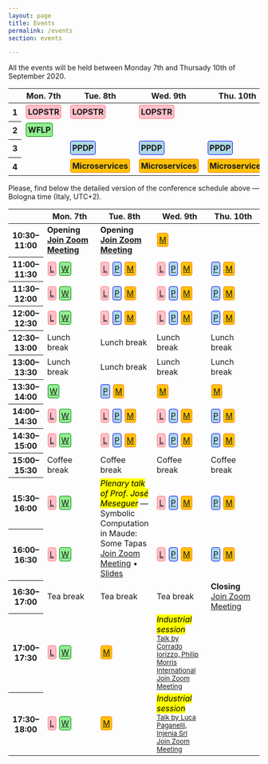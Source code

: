 ```yaml
---
layout: page
title: Events
permalink: /events
section: events

---
```


All the events will be held between Monday 7th and Thursady 10th of September 2020.

<table class="table table-responsive-sm table-hover text-center">
    <thead>
        <tr>
            <th scope="row"></th>
            <th scope="col">Mon. 7th</th>
            <th scope="col">Tue. 8th</th>
            <th scope="col">Wed. 9th</th>
            <th scope="col">Thu. 10th</th>
        </tr>
    </thead>
    <tbody>
        <tr>
            <th scope="row">1</th>
            <td><a href="https://nms.kcl.ac.uk/maribel.fernandez/LOPSTR2020/"><span class="lopstr"><strong>LOPSTR</strong></span></a></td>
            <td><a href="https://nms.kcl.ac.uk/maribel.fernandez/LOPSTR2020/"><span class="lopstr"><strong>LOPSTR</strong></span></a></td>
            <td><a href="https://nms.kcl.ac.uk/maribel.fernandez/LOPSTR2020/"><span class="lopstr"><strong>LOPSTR</strong></span></a></td>
            <td></td>
        </tr>
        <tr>
            <th scope="row">2</th>
            <td><a href="http://helm.cs.unibo.it/wflp2020/"><span class="wflp"><strong>WFLP</strong></span></a></td>
            <td></td>
            <td></td>
            <td></td>
        </tr>
        <tr>
            <th scope="row">3</th>
            <td></td>
            <td><a href="http://www.cse.chalmers.se/~abela/ppdp20/"><span class="ppdp"><strong>PPDP</strong></span></a></td>
            <td><a href="http://www.cse.chalmers.se/~abela/ppdp20/"><span class="ppdp"><strong>PPDP</strong></span></a></td>
            <td><a href="http://www.cse.chalmers.se/~abela/ppdp20/"><span class="ppdp"><strong>PPDP</strong></span></a></td>
        </tr>
        <tr>
            <th scope="row">4</th>
            <td></td>
            <td><a href="https://www.conf-micro.services/2020/"><span class="microservices"><strong>Microservices</strong></span></a></td>
            <td><a href="https://www.conf-micro.services/2020/"><span class="microservices"><strong>Microservices</strong></span></a></td>
            <td><a href="https://www.conf-micro.services/2020/"><span class="microservices"><strong>Microservices</strong></span></a></td>
        </tr>
    </tbody>
</table>

<p class="my-5">
Please, find below the detailed version of the conference schedule
above &mdash; Bologna time (Italy, UTC+2).
</p>

<style>
.lopstr {
    border: 1px solid #ff7676;
    border-radius: 4px;
    padding: 3px;
    background-color: pink;
    display: inline-block;
    margin: 1px;
}
.wflp {
    border: 1px solid green;
    border-radius: 4px;
    padding: 3px;
    background-color: lightgreen;
    display: inline-block;
    margin: 1px;
}
.ppdp {
    border: 1px solid blue;
    border-radius: 4px;
    padding: 3px;
    background-color: lightblue;
    display: inline-block;
    margin: 1px;
}
.microservices {
    border: 1px solid #fd7e14;
    border-radius: 4px;
    padding: 3px;
    background-color: #ffc107;
    display: inline-block;
    margin: 1px;
}
.detailed-program td {
    width: 22%;
}
.detailed-program tr {
    width: 22%;
}
.legend {
    margin-right: 20px;
}
</style>

<table class="table table-responsive-sm table-hover text-center small detailed-program">
    <thead>
        <tr>
            <th scope="row" class="small"></th>
            <th scope="col">Mon. 7th</th>
            <th scope="col">Tue. 8th</th>
            <th scope="col">Wed. 9th</th>
            <th scope="col">Thu. 10th</th>
        </tr>
    </thead>
    <tbody>
        <tr>
            <th scope="row" class="small">10:30&ndash;11:00</th>
            <td class="text-info"><strong>Opening<br /><a class="small" href="https://us02web.zoom.us/j/81221846281">Join Zoom Meeting</a></strong></td>
            <td class="text-info"><strong>Opening<br /><a class="small" href="https://us02web.zoom.us/j/86542328968">Join Zoom Meeting</a></strong></td>
            <td class="text-normal"><span class="microservices"><a href="https://us02web.zoom.us/j/86014911483" title="Join Zoom Meeting">M</a></span></td>
            <td></td>
        </tr>
        <tr>
            <th scope="row" class="small">11:00&ndash;11:30</th>
            <td class="text-normal"><span class="lopstr"><a href="https://us02web.zoom.us/j/84882509637" title="Join Zoom Meeting">L</a></span> <span class="wflp"><a href="https://us02web.zoom.us/j/83049802627" title="Join Zoom Meeting">W</a></span></td>
            <td class="text-normal"><span class="lopstr"><a href="https://us02web.zoom.us/j/85366847417" title="Join Zoom Meeting">L</a></span> <span class="ppdp"><a href="https://us02web.zoom.us/j/86767609272" title="Join Zoom Meeting">P</a></span> <span class="microservices"><a href="https://us02web.zoom.us/j/89239568074" title="Join Zoom Meeting">M</a></span></td>
            <td class="text-normal"><span class="lopstr"><a href="https://us02web.zoom.us/j/83482470471" title="Join Zoom Meeting">L</a></span> <span class="ppdp"><a href="https://us02web.zoom.us/j/81399935888" title="Join Zoom Meeting">P</a></span> <span class="microservices"><a href="https://us02web.zoom.us/j/86014911483" title="Join Zoom Meeting">M</a></span></td>
            <td class="text-normal"><span class="ppdp"><a href="https://us02web.zoom.us/j/88941123167" title="Join Zoom Meeting">P</a></span> <span class="microservices"><a href="https://us02web.zoom.us/j/85692687858" title="Join Zoom Meeting">M</a></span></td>
        </tr>
        <tr>
            <th scope="row" class="small">11:30&ndash;12:00</th>
            <td class="text-normal"><span class="lopstr"><a href="https://us02web.zoom.us/j/84882509637" title="Join Zoom Meeting">L</a></span> <span class="wflp"><a href="https://us02web.zoom.us/j/83049802627" title="Join Zoom Meeting">W</a></span></td>
            <td class="text-normal"><span class="lopstr"><a href="https://us02web.zoom.us/j/85366847417" title="Join Zoom Meeting">L</a></span> <span class="ppdp"><a href="https://us02web.zoom.us/j/86767609272" title="Join Zoom Meeting">P</a></span> <span class="microservices"><a href="https://us02web.zoom.us/j/89239568074" title="Join Zoom Meeting">M</a></span></td>
            <td class="text-normal"><span class="lopstr"><a href="https://us02web.zoom.us/j/83482470471" title="Join Zoom Meeting">L</a></span> <span class="ppdp"><a href="https://us02web.zoom.us/j/81399935888" title="Join Zoom Meeting">P</a></span> <span class="microservices"><a href="https://us02web.zoom.us/j/86014911483" title="Join Zoom Meeting">M</a></span></td>
            <td class="text-normal"><span class="ppdp"><a href="https://us02web.zoom.us/j/88941123167" title="Join Zoom Meeting">P</a></span> <span class="microservices"><a href="https://us02web.zoom.us/j/85692687858" title="Join Zoom Meeting">M</a></span></td>
        </tr>
        <tr>
            <th scope="row" class="small">12:00&ndash;12:30</th>
            <td class="text-normal"><span class="lopstr"><a href="https://us02web.zoom.us/j/84882509637" title="Join Zoom Meeting">L</a></span> <span class="wflp"><a href="https://us02web.zoom.us/j/83049802627" title="Join Zoom Meeting">W</a></span></td>
            <td class="text-normal"><span class="lopstr"><a href="https://us02web.zoom.us/j/85366847417" title="Join Zoom Meeting">L</a></span> <span class="ppdp"><a href="https://us02web.zoom.us/j/86767609272" title="Join Zoom Meeting">P</a></span> <span class="microservices"><a href="https://us02web.zoom.us/j/89239568074" title="Join Zoom Meeting">M</a></span></td>
            <td class="text-normal"><span class="lopstr"><a href="https://us02web.zoom.us/j/83482470471" title="Join Zoom Meeting">L</a></span> <span class="ppdp"><a href="https://us02web.zoom.us/j/81399935888" title="Join Zoom Meeting">P</a></span> <span class="microservices"><a href="https://us02web.zoom.us/j/86014911483" title="Join Zoom Meeting">M</a></span></td>
            <td class="text-normal"><span class="ppdp"><a href="https://us02web.zoom.us/j/88941123167" title="Join Zoom Meeting">P</a></span> <span class="microservices"><a href="https://us02web.zoom.us/j/85692687858" title="Join Zoom Meeting">M</a></span></td>
        </tr>
        <tr>
            <th scope="row" class="small">12:30&ndash;13:00</th>
            <td class="text-muted"><i class="fas fa-utensils"></i> Lunch break</td>
            <td class="text-muted"><i class="fas fa-utensils"></i> Lunch break</td>
            <td class="text-muted"><i class="fas fa-utensils"></i> Lunch break</td>
            <td class="text-muted"><i class="fas fa-utensils"></i> Lunch break</td>
        </tr>
        <tr>
            <th scope="row" class="small">13:00&ndash;13:30</th>
            <td class="text-muted"><i class="fas fa-utensils"></i> Lunch break</td>
            <td class="text-muted"><i class="fas fa-utensils"></i> Lunch break</td>
            <td class="text-muted"><i class="fas fa-utensils"></i> Lunch break</td>
            <td class="text-muted"><i class="fas fa-utensils"></i> Lunch break</td>
        </tr>
        <tr>
            <th scope="row" class="small">13:30&ndash;14:00</th>
            <td class="text-normal"><span class="wflp"><a href="https://us02web.zoom.us/j/83049802627" title="Join Zoom Meeting">W</a></span></td>
            <td class="text-normal"><span class="ppdp"><a href="https://us02web.zoom.us/j/86767609272" title="Join Zoom Meeting">P</a></span> <span class="microservices"><a href="https://us02web.zoom.us/j/89239568074" title="Join Zoom Meeting">M</a></span></td>
            <td class="text-normal"><span class="microservices"><a href="https://us02web.zoom.us/j/86014911483" title="Join Zoom Meeting">M</a></span></td>
            <td class="text-normal"><span class="microservices"><a href="https://us02web.zoom.us/j/85692687858" title="Join Zoom Meeting">M</a></span></td>
        </tr>
        <tr>
            <th scope="row" class="small">14:00&ndash;14:30</th>
            <td class="text-normal"><span class="lopstr"><a href="https://us02web.zoom.us/j/84882509637" title="Join Zoom Meeting">L</a></span> <span class="wflp"><a href="https://us02web.zoom.us/j/83049802627" title="Join Zoom Meeting">W</a></span></td>
            <td class="text-normal"><span class="lopstr"><a href="https://us02web.zoom.us/j/85366847417" title="Join Zoom Meeting">L</a></span> <span class="ppdp"><a href="https://us02web.zoom.us/j/86767609272" title="Join Zoom Meeting">P</a></span> <span class="microservices"><a href="https://us02web.zoom.us/j/89239568074" title="Join Zoom Meeting">M</a></span></td>
            <td class="text-normal"><span class="lopstr"><a href="https://us02web.zoom.us/j/83482470471" title="Join Zoom Meeting">L</a></span> <span class="ppdp"><a href="https://us02web.zoom.us/j/81399935888" title="Join Zoom Meeting">P</a></span> <span class="microservices"><a href="https://us02web.zoom.us/j/86014911483" title="Join Zoom Meeting">M</a></span></td>
            <td class="text-normal"><span class="ppdp"><a href="https://us02web.zoom.us/j/88941123167" title="Join Zoom Meeting">P</a></span> <span class="microservices"><a href="https://us02web.zoom.us/j/85692687858" title="Join Zoom Meeting">M</a></span></td>
        </tr>
        <tr>
            <th scope="row" class="small">14:30&ndash;15:00</th>
            <td class="text-normal"><span class="lopstr"><a href="https://us02web.zoom.us/j/84882509637" title="Join Zoom Meeting">L</a></span> <span class="wflp"><a href="https://us02web.zoom.us/j/83049802627" title="Join Zoom Meeting">W</a></span></td>
            <td class="text-normal"><span class="lopstr"><a href="https://us02web.zoom.us/j/85366847417" title="Join Zoom Meeting">L</a></span> <span class="ppdp"><a href="https://us02web.zoom.us/j/86767609272" title="Join Zoom Meeting">P</a></span> <span class="microservices"><a href="https://us02web.zoom.us/j/89239568074" title="Join Zoom Meeting">M</a></span></td>
            <td class="text-normal"><span class="lopstr"><a href="https://us02web.zoom.us/j/83482470471" title="Join Zoom Meeting">L</a></span> <span class="ppdp"><a href="https://us02web.zoom.us/j/81399935888" title="Join Zoom Meeting">P</a></span> <span class="microservices"><a href="https://us02web.zoom.us/j/86014911483" title="Join Zoom Meeting">M</a></span></td>
            <td class="text-normal"><span class="ppdp"><a href="https://us02web.zoom.us/j/88941123167" title="Join Zoom Meeting">P</a></span> <span class="microservices"><a href="https://us02web.zoom.us/j/85692687858" title="Join Zoom Meeting">M</a></span></td>
        </tr>
        <tr>
            <th scope="row" class="small">15:00&ndash;15:30</th>
            <td class="text-muted"><i class="fas fa-coffee"></i> Coffee break</td>
            <td class="text-muted"><i class="fas fa-coffee"></i> Coffee break</td>
            <td class="text-muted"><i class="fas fa-coffee"></i> Coffee break</td>
            <td class="text-muted"><i class="fas fa-coffee"></i> Coffee break</td>
        </tr>
        <tr>
            <th scope="row" class="small">15:30&ndash;16:00</th>
            <td class="text-normal"><span class="lopstr"><a href="https://us02web.zoom.us/j/84882509637" title="Join Zoom Meeting">L</a></span> <span class="wflp"><a href="https://us02web.zoom.us/j/83049802627" title="Join Zoom Meeting">W</a></span></td>
            <td rowspan="2"><span class="text-muted">
            <mark><i>Plenary talk of Prof. José Meseguer</i></mark> &mdash; 
            Symbolic Computation in Maude: Some Tapas</span>
            <br /><a class="small" href="https://us02web.zoom.us/j/87520565562?pwd=dVZsTDdsVG16NkJZUi9JeUFRTlk1Zz09">Join Zoom Meeting</a>
            • <a class="small" href="/assets/docs/BOPL-keynote.pdf"><i class="fas fa-file-pdf"></i> Slides</a>
            </td>
            <td class="text-normal"><span class="lopstr"><a href="https://us02web.zoom.us/j/83482470471" title="Join Zoom Meeting">L</a></span> <span class="ppdp"><a href="https://us02web.zoom.us/j/81399935888" title="Join Zoom Meeting">P</a></span> <span class="microservices"><a href="https://us02web.zoom.us/j/86014911483" title="Join Zoom Meeting">M</a></span></td>
            <td class="text-normal"><span class="ppdp"><a href="https://us02web.zoom.us/j/88941123167" title="Join Zoom Meeting">P</a></span> <span class="microservices"><a href="https://us02web.zoom.us/j/85692687858" title="Join Zoom Meeting">M</a></span></td>
        </tr>
        <tr>
            <th scope="row" class="small">16:00&ndash;16:30</th>
            <td class="text-normal"><span class="lopstr"><a href="https://us02web.zoom.us/j/84882509637" title="Join Zoom Meeting">L</a></span> <span class="wflp"><a href="https://us02web.zoom.us/j/83049802627" title="Join Zoom Meeting">W</a></span></td>
            <!-- <td><span class="text-muted"><mark><i>Plenary talk of Prof. José Meseguer</i></mark> &mdash; Symbolic Computation in Maude: Some Tapas</span><br /><a class="small" href="https://us02web.zoom.us/j/87520565562">Join Zoom Meeting</a></td> -->
            <td class="text-normal"><span class="lopstr"><a href="https://us02web.zoom.us/j/83482470471" title="Join Zoom Meeting">L</a></span> <span class="ppdp"><a href="https://us02web.zoom.us/j/81399935888" title="Join Zoom Meeting">P</a></span> <span class="microservices"><a href="https://us02web.zoom.us/j/86014911483" title="Join Zoom Meeting">M</a></span></td>
            <td class="text-normal"><span class="ppdp"><a href="https://us02web.zoom.us/j/88941123167" title="Join Zoom Meeting">P</a></span> <span class="microservices"><a href="https://us02web.zoom.us/j/85692687858" title="Join Zoom Meeting">M</a></span></td>
        </tr>
        <tr>
            <th scope="row" class="small">16:30&ndash;17:00</th>
            <td class="text-muted"><i class="fas fa-mug-hot"></i> Tea break</td>
            <td class="text-muted"><i class="fas fa-mug-hot"></i> Tea break</td>
            <td class="text-muted"><i class="fas fa-mug-hot"></i> Tea break</td>
            <td class="text-info"><strong>Closing</strong><br /><a class="small" href="https://us02web.zoom.us/j/84826681922">Join Zoom Meeting</a></td>
        </tr>
        <tr>
            <th scope="row" class="small">17:00&ndash;17:30</th>
            <td class="text-normal"><span class="lopstr"><a href="https://us02web.zoom.us/j/84882509637" title="Join Zoom Meeting">L</a></span> <span class="wflp"><a href="https://us02web.zoom.us/j/83049802627" title="Join Zoom Meeting">W</a></span></td>
            <td class="text-normal"><span class="microservices"><a href="https://us02web.zoom.us/j/89239568074" title="Join Zoom Meeting">M</a></span></td>
            <td>
            <span class="text-muted">
            <mark><i>
            Industrial session
            </i>
            </mark>
            <small>
            <br />
            <a href="/industrial-session.html#pmi">
            Talk by Corrado Iorizzo, Philip Morris International
            </a>
            <br />
            <a href="https://us02web.zoom.us/j/81483955846">Join Zoom Meeting</a>
            </small>
            </span>
            </td>
            <td></td>
        </tr>
        <tr>
            <th scope="row" class="small">17:30&ndash;18:00</th>
            <td class="text-normal"><span class="lopstr"><a href="https://us02web.zoom.us/j/84882509637" title="Join Zoom Meeting">L</a></span> <span class="wflp"><a href="https://us02web.zoom.us/j/83049802627" title="Join Zoom Meeting">W</a></span></td>
            <td class="text-normal"><span class="microservices"><a href="https://us02web.zoom.us/j/89239568074" title="Join Zoom Meeting">M</a></span></td>
            <td>
            <span class="text-muted">
            <mark><i>
            Industrial session
            </i>
            </mark>
            <small>
            <br />
            <a href="/industrial-session.html#injenia">
            Talk by Luca Paganelli, Injenia Srl
            </a>
            <br />
            <a href="https://us02web.zoom.us/j/81483955846">Join Zoom Meeting</a>
            </small>
            </span>
            </td>
            <td></td>
        </tr>
    </tbody>
</table>
